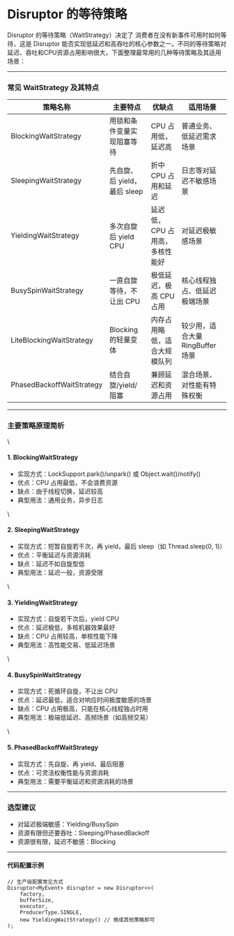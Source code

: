 # Disruptor 的等待策略

Disruptor 的等待策略（WaitStrategy）决定了 消费者在没有新事件可用时如何等待，这是 Disruptor 能否实现低延迟和高吞吐的核心参数之一。不同的等待策略对延迟、吞吐和CPU资源占用影响很大，下面整理最常用的几种等待策略及其适用场景：

***

### 常见 WaitStrategy 及其特点

| 策略名称                      | 主要特点                 | 优缺点               | 适用场景                   |
| ------------------------- | -------------------- | ----------------- | ---------------------- |
| BlockingWaitStrategy      | 用锁和条件变量实现阻塞等待        | CPU 占用低，延迟高       | 普通业务、低延迟需求场景           |
| SleepingWaitStrategy      | 先自旋、后 yield，最后 sleep | 折中 CPU 占用和延迟      | 日志等对延迟不敏感场景            |
| YieldingWaitStrategy      | 多次自旋后 yield CPU      | 延迟低，CPU 占用高，多核性能好 | 对延迟极敏感场景               |
| BusySpinWaitStrategy      | 一直自旋等待，不让出 CPU       | 极低延迟，极高 CPU 占用    | 核心线程独占、低延迟极端场景         |
| LiteBlockingWaitStrategy  | Blocking 的轻量变体       | 内存占用略低，适合大规模队列    | 较少用，适合大量 RingBuffer 场景 |
| PhasedBackoffWaitStrategy | 结合自旋/yield/阻塞        | 兼顾延迟和资源占用         | 混合场景、对性能有特殊权衡          |

***

### 主要策略原理简析

\


#### 1. BlockingWaitStrategy

* 实现方式：LockSupport.park()/unpark() 或 Object.wait()/notify()
* 优点：CPU 占用最低，不会浪费资源
* 缺点：由于线程切换，延迟较高
* 典型用法：通用业务，异步日志

\


#### 2. SleepingWaitStrategy

* 实现方式：短暂自旋若干次，再 yield，最后 sleep（如 Thread.sleep(0, 1)）
* 优点：平衡延迟与资源消耗
* 缺点：延迟不如自旋型低
* 典型用法：延迟一般，资源受限

\


#### 3. YieldingWaitStrategy

* 实现方式：自旋若干次后，yield CPU
* 优点：延迟极低，多核机器效果最好
* 缺点：CPU 占用较高，单核性能下降
* 典型用法：高性能交易、低延迟场景

\


#### 4. BusySpinWaitStrategy

* 实现方式：死循环自旋，不让出 CPU
* 优点：延迟最低，适合对响应时间极度敏感的场景
* 缺点：CPU 占用极高，只能在核心线程独占时用
* 典型用法：极端低延迟、高频场景（如高频交易）

\


#### 5. PhasedBackoffWaitStrategy

* 实现方式：先自旋、再 yield、最后阻塞
* 优点：可灵活权衡性能与资源消耗
* 典型用法：需要平衡延迟和资源消耗的场景

***

### 选型建议

* 对延迟极端敏感：Yielding/BusySpin
* 资源有限但还要吞吐：Sleeping/PhasedBackoff
* 资源很有限，延迟不敏感：Blocking

***

#### 代码配置示例

```
// 生产级配置常见方式
Disruptor<MyEvent> disruptor = new Disruptor<>(
    factory,
    bufferSize,
    executor,
    ProducerType.SINGLE,
    new YieldingWaitStrategy() // 换成其他策略即可
);
```

